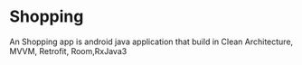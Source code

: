 # Shopping
An Shopping app  is android java  application that  build in  Clean Architecture, MVVM, Retrofit, Room,RxJava3
